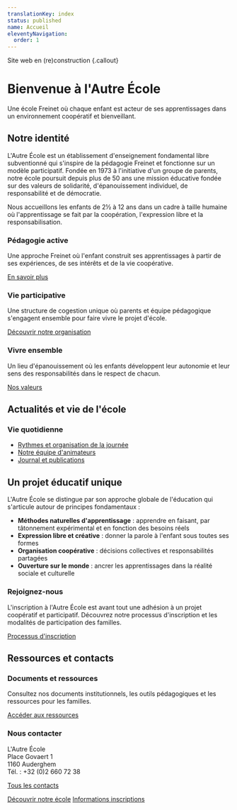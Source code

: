 ```yaml
---
translationKey: index
status: published
name: Accueil
eleventyNavigation:
  order: 1
---
```

Site web en (re)construction {.callout}

<!--
<div class="prose box">

- Présentation générale de l’école
- Projet coopératif, freinet, pour le bien de l’enfant, …
- Belles photos
- Annonces importantes du moment?
- Infographie Freinet

1. historique et valeurs
2. Actus
3. Inscription
4. Equipe et contact
5. Doc parents
6. Vie de l'école
7. Divers ?
</div>
-->

# Bienvenue à l'Autre École

<div class="hero">
  <div class="hero-content">
    <p class="tagline">Une école Freinet où chaque enfant est acteur de ses apprentissages dans un environnement coopératif et bienveillant.</p>
  </div>
</div>

## Notre identité

L'Autre École est un établissement d'enseignement fondamental libre subventionné qui s'inspire de la pédagogie Freinet et fonctionne sur un modèle participatif. Fondée en 1973 à l'initiative d'un groupe de parents, notre école poursuit depuis plus de 50 ans une mission éducative fondée sur des valeurs de solidarité, d'épanouissement individuel, de responsabilité et de démocratie.

Nous accueillons les enfants de 2½ à 12 ans dans un cadre à taille humaine où l'apprentissage se fait par la coopération, l'expression libre et la responsabilisation.

<div class="featured-boxes">
  <div class="featured-box">
    <h3>Pédagogie active</h3>
    <p>Une approche Freinet où l'enfant construit ses apprentissages à partir de ses expériences, de ses intérêts et de la vie coopérative.</p>
    <p><a href="/pedagogie/" class="read-more">En savoir plus</a></p>
  </div>
  <div class="featured-box">
    <h3>Vie participative</h3>
    <p>Une structure de cogestion unique où parents et équipe pédagogique s'engagent ensemble pour faire vivre le projet d'école.</p>
    <p><a href="/projet-d-etablissement/" class="read-more">Découvrir notre organisation</a></p>
  </div>
  <div class="featured-box">
    <h3>Vivre ensemble</h3>
    <p>Un lieu d'épanouissement où les enfants développent leur autonomie et leur sens des responsabilités dans le respect de chacun.</p>
    <p><a href="/valeurs/" class="read-more">Nos valeurs</a></p>
  </div>
</div>

## Actualités et vie de l'école

  
  <div class="news-sidebar">
    <h3>Vie quotidienne</h3>
    <ul class="news-list">
      <li><a href="/la-vie-de-l-ecole/">Rythmes et organisation de la journée</a></li>
      <li><a href="/equipe/">Notre équipe d'animateurs</a></li>
      <li><a href="/articles/">Journal et publications</a></li>
    </ul>
  </div>
</div>

## Un projet éducatif unique

L'Autre École se distingue par son approche globale de l'éducation qui s'articule autour de principes fondamentaux :

- **Méthodes naturelles d'apprentissage** : apprendre en faisant, par tâtonnement expérimental et en fonction des besoins réels
- **Expression libre et créative** : donner la parole à l'enfant sous toutes ses formes
- **Organisation coopérative** : décisions collectives et responsabilités partagées
- **Ouverture sur le monde** : ancrer les apprentissages dans la réalité sociale et culturelle

<div class="cta-box">
  <h3>Rejoignez-nous</h3>
  <p>L'inscription à l'Autre École est avant tout une adhésion à un projet coopératif et participatif. Découvrez notre processus d'inscription et les modalités de participation des familles.</p>
  <p><a href="/inscription/" class="button">Processus d'inscription</a></p>
</div>

## Ressources et contacts

<div class="resources-contacts">
  <div class="resources-col">
    <h3>Documents et ressources</h3>
    <p>Consultez nos documents institutionnels, les outils pédagogiques et les ressources pour les familles.</p>
    <p><a href="/ressources/" class="button button-outline">Accéder aux ressources</a></p>
  </div>
  
  <div class="contacts-col">
    <h3>Nous contacter</h3>
    <p>L'Autre École<br>Place Govaert 1<br>1160 Auderghem<br>Tél. : +32 (0)2 660 72 38</p>
    <p><a href="/contact/" class="button button-outline">Tous les contacts</a></p>
  </div>
</div>

<p class="hero-buttons cluster">
      <a href="/ecole/" class="button">Découvrir notre école</a>
      <a href="/inscription/" class="button button-accent">Informations inscriptions</a>
    </p>
